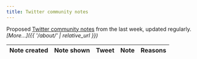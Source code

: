 ```yaml
---
title: Twitter community notes
---
```


Proposed [Twitter community notes](https://twitter.com/i/communitynotes/download-data) from the last week, updated regularly. _[More…]({{ '/about/' | relative_url }})_

<div class="table-responsive">
  <table class="table table-striped" data-order='[[ 0, "desc" ]]'>
    <thead>
      <tr>
        <th>Note created</th>
        <th>Note shown</th>
        <th>Tweet</th>
        <th>Note</th>
        <th>Reasons</th>
      </tr>
    </thead>
    <tbody>
    </tbody>
  </table>
</div>

<script>
  let table = new DataTable('table', {
    ajax: {
      url: '{{ '/data/notes.json' | relative_url }}',
      dataSrc: ''
    },
    columns: [
      {
        data: 'created_at', render: function (data, type, row, meta) {
          if (type !== 'display') {
            return data;
          }
          return '<a href="https://twitter.com/i/birdwatch/t/' + row['tweet_id'] + '" target="_blank">' + luxon.DateTime.fromISO(data).toFormat('d MMM yyyy') + '</a>';
        }
      },
      {
        data: 'shown', defaultContent: '', render: function (data, type, row, meta) {
          if (data === undefined) {
            return '';
          }
          if (type !== 'display') {
            return data;
          }
          content = luxon.DateTime.fromISO(data).toFormat('d MMM yyyy')
          if (row['removed']) {
            content += ' (since removed)';
          }
          return content;
        }
      },
      {
        data: 'tweet_id', width: '550px', render: function (data, type, row, meta) {
          if (type !== 'display') {
            return data;
          }
          return '<blockquote class="twitter-tweet"><a href="https://twitter.com/_/status/' + data + '"></a></blockquote>';
        }
      },
      {
        data: 'summary',
      },
      {
        data: 'reasons'
      }
    ],
    drawCallback: function (settings) {
      twttr.widgets.load();
    }
  });
</script>
